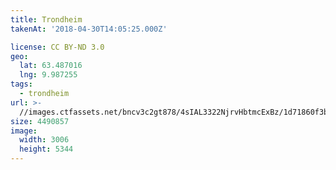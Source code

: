 ```yaml
---
title: Trondheim
takenAt: '2018-04-30T14:05:25.000Z'

license: CC BY-ND 3.0
geo:
  lat: 63.487016
  lng: 9.987255
tags:
  - trondheim
url: >-
  //images.ctfassets.net/bncv3c2gt878/4sIAL3322NjrvHbtmcExBz/1d71860f3b25a02a71146cea5b670099/trondheim_27074881247_o
size: 4490857
image:
  width: 3006
  height: 5344
---
```

